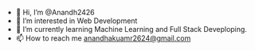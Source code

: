 - 👋 Hi, I’m @Anandh2426
- 👀 I’m interested in Web Development
- 🌱 I’m currently learning Machine Learning and Full Stack Deveploping.
- 📫 How to reach me anandhakuamr2624@gmail.com

<!---
Anandh2426/Anandh2426 is a ✨ special ✨ repository because its `README.md` (this file) appears on your GitHub profile.
You can click the Preview link to take a look at your changes.
--->
